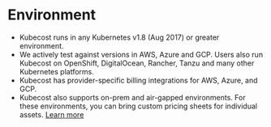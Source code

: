 Environment
===========

* Kubecost runs in any Kubernetes v1.8 (Aug 2017) or greater environment.
* We actively test against versions in AWS, Azure and GCP. Users also run Kubecost on OpenShift, DigitalOcean, Rancher, Tanzu and many other Kubernetes platforms.
* Kubecost has provider-specific billing integrations for AWS, Azure, and GCP.
* Kubecost also supports on-prem and air-gapped environments. For these environments, you can bring custom pricing sheets for individual assets. [Learn more](https://github.com/kubecost/docs/blob/master/air-gapped.md#q-how-do-i-configure-prices-for-my-on-premise-assets)

<!--- {"article":"4407601810199","section":"4402815636375","permissiongroup":"1500001277122"} --->
